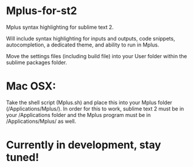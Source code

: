 Mplus-for-st2
==============

Mplus syntax highlighting for sublime text 2.

Will include syntax highlighting for inputs and outputs, code snippets, autocompletion, a dedicated theme, and ability to run in Mplus.

Move the settings files (including build file) into your User folder within the sublime packages folder.

# Mac OSX: #

Take the shell script (Mplus.sh) and place this into your Mplus folder (/Applications/Mplus/). In order for this to work, sublime text 2 must be in your /Applications folder and the Mplus program must be in /Applications/Mplus/ as well.


# Currently in development, stay tuned! #

